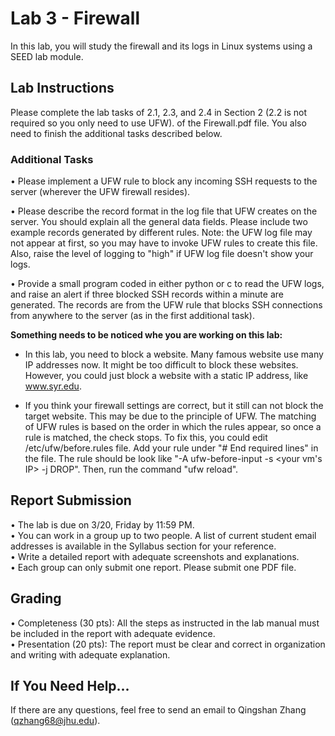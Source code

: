 # Lab 3 - Firewall

In this lab, you will study the firewall and its logs in Linux systems using a SEED lab module.


## Lab Instructions 
Please complete the lab tasks of 2.1, 2.3, and 2.4 in Section 2 (2.2 is not required so you only need to use UFW). of the Firewall.pdf file. You also need to finish the additional tasks described below.


### Additional Tasks
•	Please implement a UFW rule to block any incoming SSH requests to the server (wherever the UFW firewall resides).  

•	Please describe the record format in the log file that UFW creates on the server. You should explain all the general data fields. Please include two example records generated by different rules. Note: the UFW log file may not appear at first, so you may have to invoke UFW rules to create this file. Also, raise the level of logging to "high" if UFW  log file doesn't show your logs.  

•	Provide a small program coded in either python or c  to read the UFW logs, and raise an alert if three blocked SSH records within a minute are generated. The records are from the UFW rule that blocks SSH connections from anywhere to the server (as in the first additional task).   

**Something needs to be noticed whe you are working on this lab:**
- In this lab, you need to block a website. Many famous website use many IP addresses now. It might be too difficult to block these websites. However, you could just block a website with a static IP address, like www.syr.edu.   

- If you think your firewall settings are correct, but it still can not block the target website. This may be due to the principle of UFW. The matching of UFW rules is based on the order in which the rules appear, so once a rule is matched, the check stops. To fix this, you could edit /etc/ufw/before.rules file. Add your rule under "# End required lines" in the file. The rule should be look like "-A ufw-before-input -s <your vm's IP> -j DROP". Then, run the command "ufw reload".


## Report Submission
•	The lab is due on 3/20, Friday by 11:59 PM.  
•	You can work in a group up to two people. A list of current student email addresses is available in the Syllabus section for your reference.  
•	Write a detailed report with adequate screenshots and explanations.  
•	Each group can only submit one report. Please submit one PDF file.  


## Grading 
•	Completeness (30 pts): All the steps as instructed in the lab manual must be included in the report with adequate evidence.  
•	Presentation (20 pts): The report must be clear and correct in organization and writing with adequate explanation. 


## If You Need Help...
If there are any questions, feel free to send an email to Qingshan Zhang (qzhang68@jhu.edu).